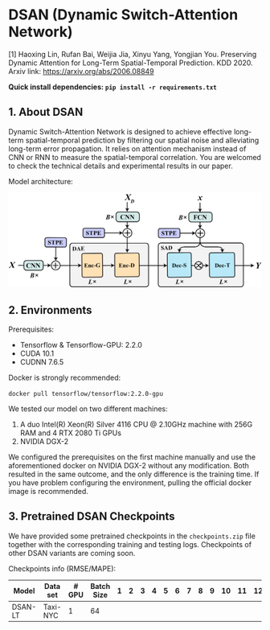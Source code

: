 # DSAN (Dynamic Switch-Attention Network)

[1] Haoxing Lin, Rufan Bai, Weijia Jia, Xinyu Yang, Yongjian You.
Preserving Dynamic Attention for Long-Term Spatial-Temporal Prediction. KDD 2020.
Arxiv link: https://arxiv.org/abs/2006.08849

**Quick install dependencies: ```pip install -r requirements.txt```**

## 1. About DSAN

Dynamic Switch-Attention Network is designed to achieve effective long-term spatial-temporal prediction
by filtering our spatial noise and alleviating long-term error propagation. It relies on attention mechanism instead of
CNN or RNN to measure the spatial-temporal correlation. You are welcomed to check the technical details and experimental 
results in our paper.

Model architecture:

<p align="center">
<img src="./figs/fig_arch.png" width="800" />
</p>

## 2. Environments

Prerequisites:

 - Tensorflow & Tensorflow-GPU: 2.2.0
 - CUDA 10.1
 - CUDNN 7.6.5


Docker is strongly recommended:

```docker pull tensorflow/tensorflow:2.2.0-gpu```

We tested our model on two different machines:

 1. A duo Intel(R) Xeon(R) Silver 4116 CPU @ 2.10GHz machine with 256G RAM and 4 RTX 2080 Ti GPUs
 2. NVIDIA DGX-2

We configured the prerequisites on the first machine manually and use the aforementioned docker on NVIDIA DGX-2 without any modification. Both resulted in the same outcome, and the only difference is the training time. If you have problem configuring the environment, pulling the official docker image is recommended.

## 3. Pretrained DSAN Checkpoints

We have provided some pretrained checkpoints in the `checkpoints.zip` file together with the corresponding training 
and testing logs. Checkpoints of other DSAN variants are coming soon.

Checkpoints info (RMSE/MAPE):

|       Model    | Data set | # GPU | Batch Size | 1     |  2    | 3     |4      |  5    |  6    |  7     | 8     | 9     | 10    | 11    | 12        |
|----------      |------    |------ |------      |------ |------ |------ |------ | ------| ------| ------ |------ |------ |------ |------ |  :------: |
|     DSAN-LT    | Taxi-NYC | 1     | 64         |       |       |       |       |       |       |        |       |       |       |       |           |
